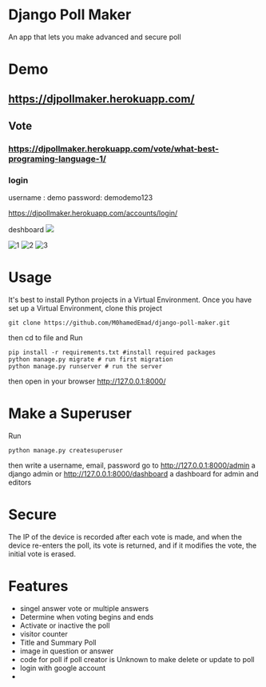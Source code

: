 # Django Poll Maker
An app that lets you make advanced and secure poll

# Demo
## https://djpollmaker.herokuapp.com/

## Vote
### https://djpollmaker.herokuapp.com/vote/what-best-programing-language-1/

###  login
username : demo
password: demodemo123

https://djpollmaker.herokuapp.com/accounts/login/

deshboard
![](https://user-images.githubusercontent.com/75542426/130637213-ba0eabe6-3958-4e6a-b02f-158d88f14610.png)

![1](https://user-images.githubusercontent.com/75542426/130637090-f49c3568-02be-4062-b32a-8299265e79ed.png)
![2](https://user-images.githubusercontent.com/75542426/130637098-d1ab3f37-f95b-4347-98e0-d46087f22902.png)
![3](https://user-images.githubusercontent.com/75542426/130637102-f0be3d2f-0adf-4e66-ab0a-7b80e114e9fb.png)


# Usage
It's best to install Python projects in a Virtual Environment. Once you have set up a Virtual Environment, clone this project
 ```
 git clone https://github.com/M0hamedEmad/django-poll-maker.git
 ```
 then cd to file and Run
 ```
pip install -r requirements.txt #install required packages
python manage.py migrate # run first migration
python manage.py runserver # run the server
 ```
 then open in your browser http://127.0.0.1:8000/
 
 # Make a Superuser
 Run
 ```
 python manage.py createsuperuser
 ```
 then write a username, email, password 
 go to http://127.0.0.1:8000/admin  a django admin
 or http://127.0.0.1:8000/dashboard  a dashboard for admin and editors
 
# Secure
The IP of the device is recorded after each vote is made, and when the device re-enters the poll, its vote is returned, and if it modifies the vote, the initial vote is erased.

# Features
 * singel answer vote or multiple answers
 * Determine when voting begins and ends
 * Activate or inactive the poll
 * visitor counter
 * Title and Summary Poll
 * image in question or answer
 * code for poll if poll creator is Unknown to make delete or update to poll
 * login with google account
 * 

